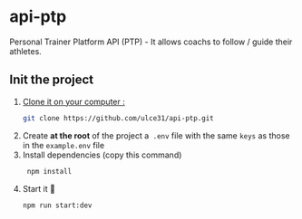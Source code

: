 # api-ptp
Personal Trainer Platform API (PTP) - It allows coachs to follow / guide their athletes.

## Init the project

1. <u>Clone it on your computer :</u>
    ```bash
    git clone https://github.com/ulce31/api-ptp.git
    ```
2. Create **at the root** of the project a` .env` file with the same `keys` as those in the `example.env` file
3. Install dependencies (copy this command)
   ```bash 
    npm install 
   ```
4. Start it 🎉
   ```bash
   npm run start:dev
   ```



